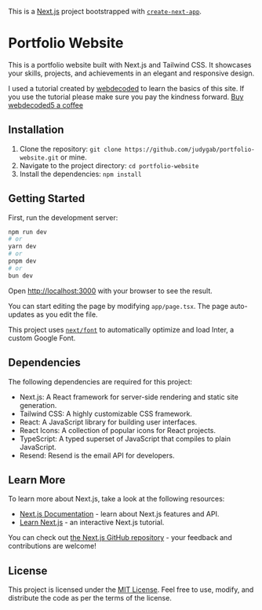 This is a [Next.js](https://nextjs.org/) project bootstrapped with [`create-next-app`](https://github.com/vercel/next.js/tree/canary/packages/create-next-app).

# Portfolio Website

This is a portfolio website built with Next.js and Tailwind CSS. It showcases your skills, projects, and achievements in an elegant and responsive design.

I used a tutorial created by [webdecoded](https://www.youtube.com/@webdecoded) to learn the basics of this site. 
If you use the tutorial please make sure you pay the kindness forward. [Buy webdecoded5 a coffee](buymeacoff.ee/webdecoded5)

## Installation

1. Clone the repository: `git clone https://github.com/judygab/portfolio-website.git`
    or mine.
2. Navigate to the project directory: `cd portfolio-website`
3. Install the dependencies: `npm install`

## Getting Started

First, run the development server:

```bash
npm run dev
# or
yarn dev
# or
pnpm dev
# or
bun dev
```

Open [http://localhost:3000](http://localhost:3000) with your browser to see the result.

You can start editing the page by modifying `app/page.tsx`. The page auto-updates as you edit the file.

This project uses [`next/font`](https://nextjs.org/docs/basic-features/font-optimization) to automatically optimize and load Inter, a custom Google Font.

## Dependencies

The following dependencies are required for this project:

- Next.js: A React framework for server-side rendering and static site generation.
- Tailwind CSS: A highly customizable CSS framework.
- React: A JavaScript library for building user interfaces.
- React Icons: A collection of popular icons for React projects.
- TypeScript: A typed superset of JavaScript that compiles to plain JavaScript.
- Resend: Resend is the email API for developers.

## Learn More

To learn more about Next.js, take a look at the following resources:

- [Next.js Documentation](https://nextjs.org/docs) - learn about Next.js features and API.
- [Learn Next.js](https://nextjs.org/learn) - an interactive Next.js tutorial.

You can check out [the Next.js GitHub repository](https://github.com/vercel/next.js/) - your feedback and contributions are welcome!

## License

This project is licensed under the [MIT License](https://opensource.org/licenses/MIT). Feel free to use, modify, and distribute the code as per the terms of the license.
